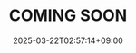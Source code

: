 ---
date: '2025-03-22T02:57:14+09:00'
draft: false
title: 'COMING SOON'
divContent: true
hideMeta: true
---